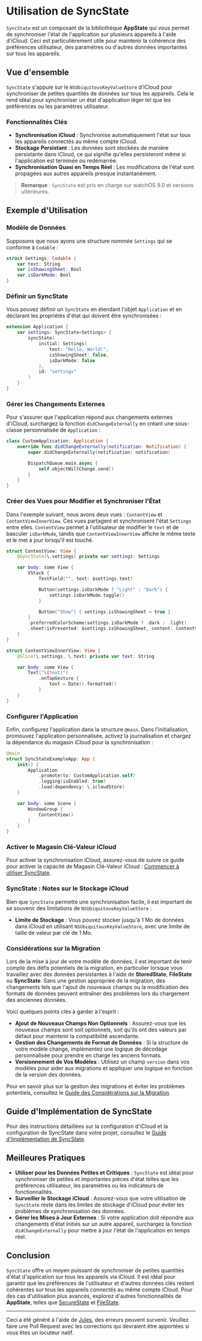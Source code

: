 # Utilisation de SyncState

`SyncState` est un composant de la bibliothèque **AppState** qui vous permet de synchroniser l'état de l'application sur plusieurs appareils à l'aide d'iCloud. Ceci est particulièrement utile pour maintenir la cohérence des préférences utilisateur, des paramètres ou d'autres données importantes sur tous les appareils.

## Vue d'ensemble

`SyncState` s'appuie sur le `NSUbiquitousKeyValueStore` d'iCloud pour synchroniser de petites quantités de données sur tous les appareils. Cela le rend idéal pour synchroniser un état d'application léger tel que les préférences ou les paramètres utilisateur.

### Fonctionnalités Clés

- **Synchronisation iCloud** : Synchronise automatiquement l'état sur tous les appareils connectés au même compte iCloud.
- **Stockage Persistant** : Les données sont stockées de manière persistante dans iCloud, ce qui signifie qu'elles persisteront même si l'application est terminée ou redémarrée.
- **Synchronisation Quasi en Temps Réel** : Les modifications de l'état sont propagées aux autres appareils presque instantanément.

> **Remarque** : `SyncState` est pris en charge sur watchOS 9.0 et versions ultérieures.

## Exemple d'Utilisation

### Modèle de Données

Supposons que nous ayons une structure nommée `Settings` qui se conforme à `Codable` :

```swift
struct Settings: Codable {
    var text: String
    var isShowingSheet: Bool
    var isDarkMode: Bool
}
```

### Définir un SyncState

Vous pouvez définir un `SyncState` en étendant l'objet `Application` et en déclarant les propriétés d'état qui doivent être synchronisées :

```swift
extension Application {
    var settings: SyncState<Settings> {
        syncState(
            initial: Settings(
                text: "Hello, World!",
                isShowingSheet: false,
                isDarkMode: false
            ),
            id: "settings"
        )
    }
}
```

### Gérer les Changements Externes

Pour s'assurer que l'application répond aux changements externes d'iCloud, surchargez la fonction `didChangeExternally` en créant une sous-classe personnalisée de `Application` :

```swift
class CustomApplication: Application {
    override func didChangeExternally(notification: Notification) {
        super.didChangeExternally(notification: notification)

        DispatchQueue.main.async {
            self.objectWillChange.send()
        }
    }
}
```

### Créer des Vues pour Modifier et Synchroniser l'État

Dans l'exemple suivant, nous avons deux vues : `ContentView` et `ContentViewInnerView`. Ces vues partagent et synchronisent l'état `Settings` entre elles. `ContentView` permet à l'utilisateur de modifier le `text` et de basculer `isDarkMode`, tandis que `ContentViewInnerView` affiche le même texte et le met à jour lorsqu'il est touché.

```swift
struct ContentView: View {
    @SyncState(\.settings) private var settings: Settings

    var body: some View {
        VStack {
            TextField("", text: $settings.text)

            Button(settings.isDarkMode ? "Light" : "Dark") {
                settings.isDarkMode.toggle()
            }

            Button("Show") { settings.isShowingSheet = true }
        }
        .preferredColorScheme(settings.isDarkMode ? .dark : .light)
        .sheet(isPresented: $settings.isShowingSheet, content: ContentViewInnerView.init)
    }
}

struct ContentViewInnerView: View {
    @Slice(\.settings, \.text) private var text: String

    var body: some View {
        Text("\(text)")
            .onTapGesture {
                text = Date().formatted()
            }
    }
}
```

### Configurer l'Application

Enfin, configurez l'application dans la structure `@main`. Dans l'initialisation, promouvez l'application personnalisée, activez la journalisation et chargez la dépendance du magasin iCloud pour la synchronisation :

```swift
@main
struct SyncStateExampleApp: App {
    init() {
        Application
            .promote(to: CustomApplication.self)
            .logging(isEnabled: true)
            .load(dependency: \.icloudStore)
    }

    var body: some Scene {
        WindowGroup {
            ContentView()
        }
    }
}
```

### Activer le Magasin Clé-Valeur iCloud

Pour activer la synchronisation iCloud, assurez-vous de suivre ce guide pour activer la capacité de Magasin Clé-Valeur iCloud : [Commencer à utiliser SyncState](https://github.com/0xLeif/AppState/wiki/Starting-to-use-SyncState).

### SyncState : Notes sur le Stockage iCloud

Bien que `SyncState` permette une synchronisation facile, il est important de se souvenir des limitations de `NSUbiquitousKeyValueStore` :

- **Limite de Stockage** : Vous pouvez stocker jusqu'à 1 Mo de données dans iCloud en utilisant `NSUbiquitousKeyValueStore`, avec une limite de taille de valeur par clé de 1 Mo.

### Considérations sur la Migration

Lors de la mise à jour de votre modèle de données, il est important de tenir compte des défis potentiels de la migration, en particulier lorsque vous travaillez avec des données persistantes à l'aide de **StoredState**, **FileState** ou **SyncState**. Sans une gestion appropriée de la migration, des changements tels que l'ajout de nouveaux champs ou la modification des formats de données peuvent entraîner des problèmes lors du chargement des anciennes données.

Voici quelques points clés à garder à l'esprit :
- **Ajout de Nouveaux Champs Non Optionnels** : Assurez-vous que les nouveaux champs sont soit optionnels, soit qu'ils ont des valeurs par défaut pour maintenir la compatibilité ascendante.
- **Gestion des Changements de Format de Données** : Si la structure de votre modèle change, implémentez une logique de décodage personnalisée pour prendre en charge les anciens formats.
- **Versionnement de Vos Modèles** : Utilisez un champ `version` dans vos modèles pour aider aux migrations et appliquer une logique en fonction de la version des données.

Pour en savoir plus sur la gestion des migrations et éviter les problèmes potentiels, consultez le [Guide des Considérations sur la Migration](migration-considerations.md).

## Guide d'Implémentation de SyncState

Pour des instructions détaillées sur la configuration d'iCloud et la configuration de SyncState dans votre projet, consultez le [Guide d'Implémentation de SyncState](syncstate-implementation.md).

## Meilleures Pratiques

- **Utiliser pour les Données Petites et Critiques** : `SyncState` est idéal pour synchroniser de petites et importantes pièces d'état telles que les préférences utilisateur, les paramètres ou les indicateurs de fonctionnalités.
- **Surveiller le Stockage iCloud** : Assurez-vous que votre utilisation de `SyncState` reste dans les limites de stockage d'iCloud pour éviter les problèmes de synchronisation des données.
- **Gérer les Mises à Jour Externes** : Si votre application doit répondre aux changements d'état initiés sur un autre appareil, surchargez la fonction `didChangeExternally` pour mettre à jour l'état de l'application en temps réel.

## Conclusion

`SyncState` offre un moyen puissant de synchroniser de petites quantités d'état d'application sur tous les appareils via iCloud. Il est idéal pour garantir que les préférences de l'utilisateur et d'autres données clés restent cohérentes sur tous les appareils connectés au même compte iCloud. Pour des cas d'utilisation plus avancés, explorez d'autres fonctionnalités de **AppState**, telles que [SecureState](usage-securestate.md) et [FileState](usage-filestate.md).

---
Ceci a été généré à l'aide de [Jules](https://jules.google), des erreurs peuvent survenir. Veuillez faire une Pull Request avec les corrections qui devraient être apportées si vous êtes un locuteur natif.
